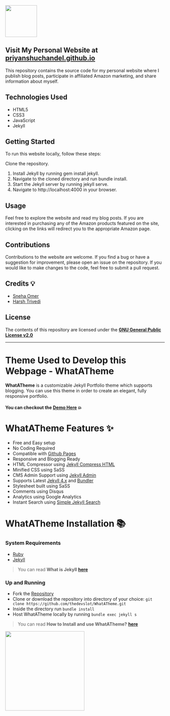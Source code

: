 <img src="https://priyanshuchandel.github.io/assets/images/logo.png" data-canonical-src="https://priyanshuchandel.github.io/assets/images/logo.png" width="100" height="100"/>

## Visit My Personal Website at [priyanshuchandel.github.io](https://priyanshuchandel.github.io)
This repository contains the source code for my personal website where I publish blog posts, participate in affiliated Amazon marketing, and share information about myself.

## Technologies Used
- HTML5
- CSS3
- JavaScript
- Jekyll

## Getting Started
To run this website locally, follow these steps:

Clone the repository.
1. Install Jekyll by running gem install jekyll.
2. Navigate to the cloned directory and run bundle install.
3. Start the Jekyll server by running jekyll serve.
4. Navigate to http://localhost:4000 in your browser.

## Usage
Feel free to explore the website and read my blog posts. If you are interested in purchasing any of the Amazon products featured on the site, clicking on the links will redirect you to the appropriate Amazon page.

## Contributions
Contributions to the website are welcome. If you find a bug or have a suggestion for improvement, please open an issue on the repository. If you would like to make changes to the code, feel free to submit a pull request.


## Credits :bulb:
* [Sneha Omer](http://sassyecoder.github.io/)
* [Harsh Trivedi](http://harsh98trivedi.github.io/)

## License
The contents of this repository are licensed under the [**GNU General Public License v2.0**](https://github.com/thedevslot/WhatATheme/blob/master/LICENSE)

---
# Theme Used to Develop this Webpage - WhatATheme
**WhatATheme** is a customizable Jekyll Portfolio theme which supports blogging. You can use this theme in order to create an elegant, fully responsive portfolio.

#### You can checkout the [**Demo Here**](https://thedevslot.github.io/WhatATheme/) :boom:

# WhatATheme Features :sparkles:
* Free and Easy setup
* No Coding Required
* Compatible with [Github Pages](https://pages.github.com/)
* Responsive and Blogging Ready
* HTML Compressor using [Jekyll Compress HTML](https://jch.penibelst.de/)
* Minified CSS using SaSS
* CMS Admin Support using [Jekyll Admin](https://jekyll.github.io/jekyll-admin/)
* Supports Latest [Jekyll 4.x](https://jekyllrb.com/) and [Bundler](https://bundler.io/)
* Stylesheet built using SaSS
* Comments using Disqus
* Analytics using Google Analytics
* Instant Search using [Simple Jekyll Search](https://github.com/christian-fei/Simple-Jekyll-Search/)

# WhatATheme Installation :books:
### System Requirements
* [Ruby](https://www.ruby-lang.org/en/)
* [Jekyll](https://jekyllrb.com/)
> You can read **What is Jekyll** [**here**](https://thedevslot.github.io/WhatATheme/blog/what-is-jekyll-how-to-use-it)
### Up and Running
* Fork the [Repository](https://github.com/thedevslot/WhatATheme/)
* Clone or download the repository into directory of your choice: `git clone https://github.com/thedevslot/WhatATheme.git`
* Inside the directory run `bundle install`
* Host WhatATheme locally by running `bundle exec jekyll s`

> You can read **How to Install and use WhatATheme?** [**here**](https://thedevslot.github.io/WhatATheme/blog/how-to-install-whatatheme)

[<img src="https://i.imgur.com/TVI946Z.png" width="250" />](https://youtu.be/VfPa2c9kwhQ)
